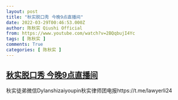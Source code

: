 ```yaml
---
layout: post
title: "秋实脱口秀 今晚9点直播间"
date: 2022-03-29T00:46:53.000Z
author: 陈秋实 Qiushi Official
from: https://www.youtube.com/watch?v=2BQqbujI4Yc
tags: [ 陈秋实 ]
comments: True
categories: [ 陈秋实 ]
---
```

<!--1648514813000-->
[秋实脱口秀 今晚9点直播间](https://www.youtube.com/watch?v=2BQqbujI4Yc)
------

<div>
秋实徒弟微信Dylanshizaiyoupin秋实律师团电报https://t.me/lawyerli24
</div>
